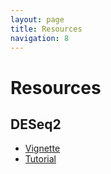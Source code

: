 ```yaml
---
layout: page
title: Resources
navigation: 8
---
```


# Resources

## DESeq2
* [Vignette](https://bioconductor.org/packages/release/bioc/vignettes/DESeq2/inst/doc/DESeq2.html)
* [Tutorial](http://master.bioconductor.org/packages/release/workflows/vignettes/rnaseqGene/inst/doc/rnaseqGene.html)


